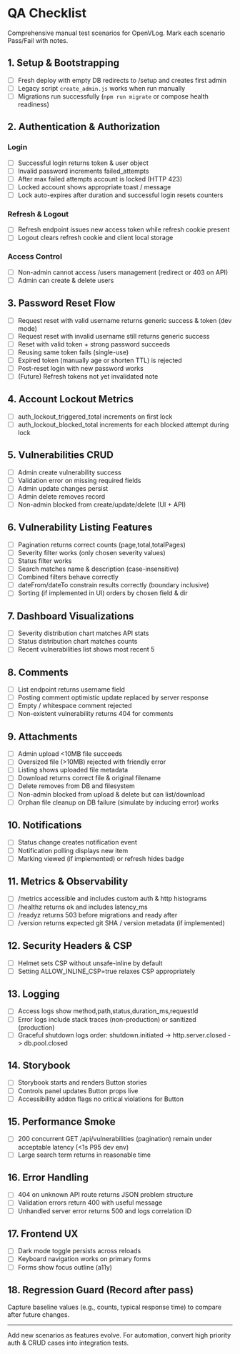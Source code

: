 # QA Checklist

Comprehensive manual test scenarios for OpenVLog. Mark each scenario Pass/Fail with notes.

## 1. Setup & Bootstrapping
- [ ] Fresh deploy with empty DB redirects to /setup and creates first admin
- [ ] Legacy script `create_admin.js` works when run manually
- [ ] Migrations run successfully (`npm run migrate` or compose health readiness)

## 2. Authentication & Authorization
### Login
- [ ] Successful login returns token & user object
- [ ] Invalid password increments failed_attempts
- [ ] After max failed attempts account is locked (HTTP 423)
- [ ] Locked account shows appropriate toast / message
- [ ] Lock auto-expires after duration and successful login resets counters

### Refresh & Logout
- [ ] Refresh endpoint issues new access token while refresh cookie present
- [ ] Logout clears refresh cookie and client local storage

### Access Control
- [ ] Non-admin cannot access /users management (redirect or 403 on API)
- [ ] Admin can create & delete users

## 3. Password Reset Flow
- [ ] Request reset with valid username returns generic success & token (dev mode)
- [ ] Request reset with invalid username still returns generic success
- [ ] Reset with valid token + strong password succeeds
- [ ] Reusing same token fails (single-use)
- [ ] Expired token (manually age or shorten TTL) is rejected
- [ ] Post-reset login with new password works
- [ ] (Future) Refresh tokens not yet invalidated note

## 4. Account Lockout Metrics
- [ ] auth_lockout_triggered_total increments on first lock
- [ ] auth_lockout_blocked_total increments for each blocked attempt during lock

## 5. Vulnerabilities CRUD
- [ ] Admin create vulnerability success
- [ ] Validation error on missing required fields
- [ ] Admin update changes persist
- [ ] Admin delete removes record
- [ ] Non-admin blocked from create/update/delete (UI + API)

## 6. Vulnerability Listing Features
- [ ] Pagination returns correct counts (page,total,totalPages)
- [ ] Severity filter works (only chosen severity values)
- [ ] Status filter works
- [ ] Search matches name & description (case-insensitive)
- [ ] Combined filters behave correctly
- [ ] dateFrom/dateTo constrain results correctly (boundary inclusive)
- [ ] Sorting (if implemented in UI) orders by chosen field & dir

## 7. Dashboard Visualizations
- [ ] Severity distribution chart matches API stats
- [ ] Status distribution chart matches counts
- [ ] Recent vulnerabilities list shows most recent 5

## 8. Comments
- [ ] List endpoint returns username field
- [ ] Posting comment optimistic update replaced by server response
- [ ] Empty / whitespace comment rejected
- [ ] Non-existent vulnerability returns 404 for comments

## 9. Attachments
- [ ] Admin upload <10MB file succeeds
- [ ] Oversized file (>10MB) rejected with friendly error
- [ ] Listing shows uploaded file metadata
- [ ] Download returns correct file & original filename
- [ ] Delete removes from DB and filesystem
- [ ] Non-admin blocked from upload & delete but can list/download
- [ ] Orphan file cleanup on DB failure (simulate by inducing error) works

## 10. Notifications
- [ ] Status change creates notification event
- [ ] Notification polling displays new item
- [ ] Marking viewed (if implemented) or refresh hides badge

## 11. Metrics & Observability
- [ ] /metrics accessible and includes custom auth & http histograms
- [ ] /healthz returns ok and includes latency_ms
- [ ] /readyz returns 503 before migrations and ready after
- [ ] /version returns expected git SHA / version metadata (if implemented)

## 12. Security Headers & CSP
- [ ] Helmet sets CSP without unsafe-inline by default
- [ ] Setting ALLOW_INLINE_CSP=true relaxes CSP appropriately

## 13. Logging
- [ ] Access logs show method,path,status,duration_ms,requestId
- [ ] Error logs include stack traces (non-production) or sanitized (production)
- [ ] Graceful shutdown logs order: shutdown.initiated -> http.server.closed -> db.pool.closed

## 14. Storybook
- [ ] Storybook starts and renders Button stories
- [ ] Controls panel updates Button props live
- [ ] Accessibility addon flags no critical violations for Button

## 15. Performance Smoke
- [ ] 200 concurrent GET /api/vulnerabilities (pagination) remain under acceptable latency (<1s P95 dev env)
- [ ] Large search term returns in reasonable time

## 16. Error Handling
- [ ] 404 on unknown API route returns JSON problem structure
- [ ] Validation errors return 400 with useful message
- [ ] Unhandled server error returns 500 and logs correlation ID

## 17. Frontend UX
- [ ] Dark mode toggle persists across reloads
- [ ] Keyboard navigation works on primary forms
- [ ] Forms show focus outline (a11y)

## 18. Regression Guard (Record after pass)
Capture baseline values (e.g., counts, typical response time) to compare after future changes.

---
Add new scenarios as features evolve. For automation, convert high priority auth & CRUD cases into integration tests.

